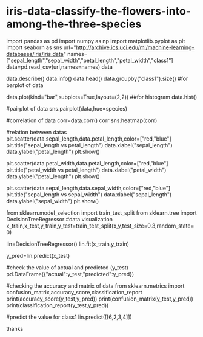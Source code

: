 # iris-data-classify-the-flowers-into-among-the-three-species

import pandas as pd
import numpy as np
import matplotlib.pyplot as plt
import seaborn as sns
url="http://archive.ics.uci.edu/ml/machine-learning-databases/iris/iris.data"
names=["sepal_length","sepal_width","petal_length","petal_width","class1"]
data=pd.read_csv(url,names=names)
data

data.describe()
data.info()
data.head()
data.groupby("class1").size()
#for barplot of data

data.plot(kind="bar",subplots=True,layout=(2,2))
##for histogram 
data.hist()

#pairplot of data
sns.pairplot(data,hue=species)

#correlation of data
corr=data.corr()
corr
sns.heatmap(corr)

#relation between datas
plt.scatter(data.sepal_length,data.petal_length,color=["red,"blue"]
plt.title("sepal_length vs petal_length")
data.xlabel("sepal_length")
data.ylabel("petal_length")
plt.show()


plt.scatter(data.petal_width,data.petal_length,color=["red,"blue"]
plt.title("petal_width vs petal_length")
data.xlabel("petal_width")
data.ylabel("petal_length")
plt.show()


plt.scatter(data.sepal_length,data.sepal_width,color=["red,"blue"]
plt.title("sepal_length vs sepal_width")
data.xlabel("sepal_length")
data.ylabel("sepal_width")
plt.show()

from sklearn.model_selection import train_test_split
from sklearn.tree import DecisionTreeRegressor
#data visualization
x_train,x_test,y_train,y_test=train_test_split(x,y,test_size=0.3,random_state=0)

lin=DecisionTreeRegressor()
lin.fit(x_train,y_train)

y_pred=lin.predict(x_test)

#check the value of actual and predicted (y_test)
pd.DataFrame({"actual":y_test,"predicted":y_pred})

#checking the accuracy and matrix of data
from sklearn.metrics import confusion_matrix,accuracy_score,classification_report
print(accuracy_score(y_test,y_pred))
print(confusion_matrix(y_test,y_pred))
print(classification_report(y_test,y_pred))

#predict the value for class1
lin.predict([[6,2,3,4]])


thanks
